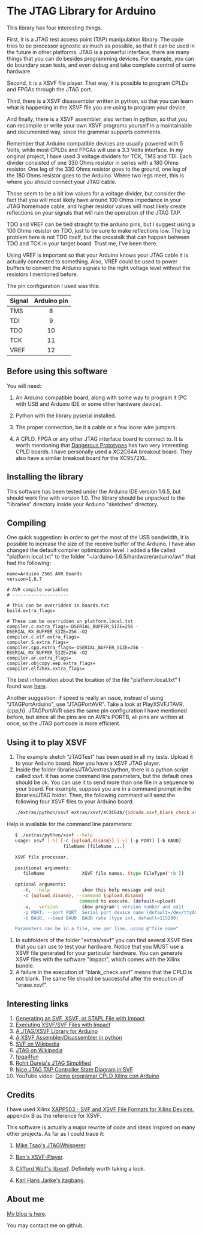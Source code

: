 # The JTAG Library for Arduino

This library has four interesting things.

First, it is a JTAG test access point (TAP) manipulation library. The code
tries to be processor agnostic as much as possible, so that it can be used in
the future in other platforms. JTAG is a powerful interface, there are many
things that you can do besides programming devices. For example, you can do
boundary scan tests, and even debug and take complete control of some hardware.

Second, it is a XSVF file player. That way, it is possible to program CPLDs and
FPGAs through the JTAG port.

Third, there is a XSVF disassembler written in python, so that you can learn
what is happening in the XSVF file you are using to program your device.

And finally, there is a XSVF assembler, also written in python, so that you can
recompile or write your own XSVF programs yourself in a maintainable and
documented way, since the grammar supports comments.

Remember that Arduino compatible devices are usually powered with 5 Volts,
while most CPLDs and FPGAs will use a 3.3 Volts interface. In my original
project, I have used 3 voltage dividers for TCK, TMS and TDI. Each divider
consisted of one 330 Ohms resistor in series with a 180 Ohms resistor. One leg
of the 330 Ohms resistor goes to the ground, one leg of the 180 Ohms resistor
goes to the Arduino. Where two legs meet, this is where you should connect your
JTAG cable.

Those seem to be a bit low values for a voltage divider, but consider the fact
that you will most likely have around 100 Ohms impedance in your JTAG
homemade cable, and higher resistor values will most likely create reflections
on your signals that will ruin the operation of the JTAG TAP.

TDO and VREF can be tied straight to the arduino pins, but I suggest using a
100 Ohms resistor on TDO, just to be sure to make reflections low. The big
problem here is not TDO itself, but the crosstalk that can happen between TDO
and TCK in your target board. Trust me, I've been there.

Using VREF is important so that your Arduino knows your JTAG cable it is actually
connected to something. Also, VREF could be used to power buffers to convert
the Arduino signals to the right voltage level without the resistors I
mentioned before.

The pin configuration I used was this:

| Signal | Arduino pin |
|:-------|:-----------:|
| TMS    |  8 |
| TDI    |  9 |
| TDO    | 10 |
| TCK    | 11 |
| VREF   | 12 |

## Before using this software

You will need:

1. An Arduino compatible board, along with some way to program it (PC with USB
   and Arduino IDE or some other hardware device).

1. Python with the library pyserial installed.

1. The proper connection, be it a cable or a few loose wire jumpers.

1. A CPLD, FPGA or any other JTAG interface board to connect to. It is worth
   mentioning that [Dangerous Prototypes](http://dangerousprototypes.com/)
   has two very interesting CPLD boards. I have personally used a XC2C64A
   breakout board. They also have a similar breakout board for the XC9572XL.

## Installing the library

This software has been tested under the Arduino IDE version 1.6.5, but should
work fine with version 1.0. The library should be unpacked to the "libraries"
directory inside your Arduino "sketches" directory.

## Compiling

One quick suggestion: in order to get the most of the USB bandwidth, it is
possible to increase the size of the receive buffer of the Arduino. I have also
changed the default compiler optimization level. I added a file called
"platform.local.txt" to the folder "~/arduino-1.6.5/hardware/arduino/avr" that
had the following:

```config
name=Arduino 256S AVR Boards
version=1.6.7

# AVR compile variables
# ---------------------

# This can be overridden in boards.txt
build.extra_flags=

# These can be overridden in platform.local.txt
compiler.c.extra_flags=-DSERIAL_BUFFER_SIZE=256 -DSERIAL_RX_BUFFER_SIZE=256 -O2
compiler.c.elf.extra_flags=
compiler.S.extra_flags=
compiler.cpp.extra_flags=-DSERIAL_BUFFER_SIZE=256 -DSERIAL_RX_BUFFER_SIZE=256 -O2
compiler.ar.extra_flags=
compiler.objcopy.eep.extra_flags=
compiler.elf2hex.extra_flags=
```

The best information about the location of the file "platform.local.txt" I
found was [here](https://github.com/arduino/Arduino/wiki/Boards-Manager-FAQ).

Another suggestion: if speed is really an issue, instead of using
"JTAGPortArduino", use "JTAGPortAVR". Take a look at PlayXSVFJTAVR.{cpp,h}.
JTAGPortAVR uses the same pin configuration I have mentioned before, but since
all the pins are on AVR's PORTB, all pins are written at once, so the JTAG port
code is more efficient.

## Using it to play XSVF

1. The example sketch "JTAGTest" has been used in all my tests. Upload it to
   your Arduino board. Now you have a XSVF JTAG player.
2. Inside the folder libraries/JTAG/extras/python, there is a python script
   called xsvf. It has some command line parameters, but the default ones
   should be ok. You can use it to send more than one file in a sequence to
   your board. For example, suppose you are in a command prompt in the
   libraries/JTAG folder. Then, the following command will send the following
   four XSVF files to your Arduino board:

```bash
   ./extras/python/xsvf extras/xsvf/XC2C64A/{idcode.xsvf,blank_check.xsvf,erase.xsvf,VHDL-CPLDIntro3LEDinverse.xsvf}
```

   Help is available for the command line parameters:

```bash
   $ ./extras/python/xsvf --help
   usage: xsvf [-h] [-c {upload,disasm}] [-v] [-p PORT] [-b BAUD]
                     fileName [fileName ...]

   XSVF file processor.

   positional arguments:
      fileName              XSVF file names. (type FileType('rb'))

   optional arguments:
      -h, --help            show this help message and exit
      -c {upload,disasm}, --command {upload,disasm}
                           command to execute. (default=upload)
      -v, --version         show program's version number and exit
      -p PORT, --port PORT  Serial port device name (default=/dev/ttyACM0)
      -b BAUD, --baud BAUD  BAUD rate (type int, default=115200)

   Parameters can be in a file, one per line, using @"file name"
```

1. In subfolders of the folder "extras/xsvf" you can find several XSVF files
   that you can use to test your hardware. Notice that you MUST use a XSVF file
   generated for your particular hardware. You can generate XSVF files with the
   software "impact", which comes with the Xilinx bundle.
2. A failure in the execution of "blank_check.xsvf" means that the CPLD is not
   blank. The same file should be successful after the execution of
   "erase.xsvf".

## Interesting links

1. [Generating an SVF, XSVF, or STAPL File with Impact](http://www.xilinx.com/support/documentation/sw_manuals/xilinx11/pp_p_process_generate_svf_file.htm)
2. [Executing XSVF/SVF Files with Impact](http://www.xilinx.com/itp/xilinx10/isehelp/pim_p_executing_xsvf_svf.htm)
3. [A JTAG/XSVF Library for Arduino](http://eeandcs.blogspot.com.br/2015/08/jtagxsvf-library-for-arduino.html)
4. [A XSVF Assembler/Disassembler in python](http://eeandcs.blogspot.com.br/2015/09/a-xsvf-assemblerdisassembler-in-python.html)
5. [SVF on Wikipedia](https://en.wikipedia.org/wiki/Serial_Vector_Format)
6. [JTAG on Wikipedia](https://en.wikipedia.org/wiki/Joint_Test_Action_Group)
7. [fpga4fun](http://www.fpga4fun.com/JTAG.html)
8. [Rohit Dureja's JTAG Simplified](https://rohitdureja.wordpress.com/category/cpldfpga/)
9. [Nice JTAG TAP Controller State Diagram in SVF](https://de.wikipedia.org/wiki/Datei:JTAG_TAP_Controller_State_Diagram.svg)
10. YouTube video: [Como programar CPLD Xilinx con Arduino](https://youtu.be/x5eW9H1GoeA)

## Credits

I have used Xilinx [XAPP503 - SVF and XSVF File Formats for Xilinx Devices](http://www.xilinx.com/support/documentation/application_notes/xapp503.pdf),
appendix B as the reference for XSVF.

This software is actually a major rewrite of code and ideas inspired on many
other projects. As far as I could trace it:

1. [Mike Tsao's JTAGWhisperer](https://github.com/sowbug/JTAGWhisperer/).

1. [Ben's XSVF-Player](https://github.com/ben0109/XSVF-Player/).

1. [Clifford Wolf's libxsvf](http://www.clifford.at/libxsvf/). Definitely worth taking a look.

1. [Karl Hans Janke's jtagbang](http://www.khjk.org/log/2013/aug/jtagbang.html).

## About me

[My blog is here](http://eeandcs.blogspot.com.br/).

You may contact me on github.
